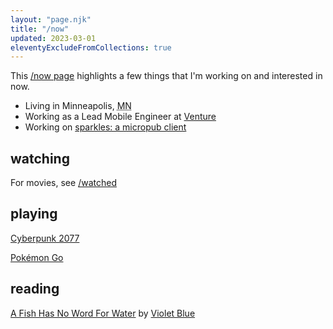 ```yaml
---
layout: "page.njk"
title: "/now"
updated: 2023-03-01
eleventyExcludeFromCollections: true
---
```


This <a href="https://nownownow.com" target="_blank">/now page</a> highlights a few things that I'm working on and interested in now.

- Living in <span class="p-locality">Minneapolis</span>, <abbr class="p-region" title="Minnesota">MN</abbr>
- Working as a Lead Mobile Engineer at <a href="https://venture.org" target="_blank">Venture</a>
- Working on [sparkles: a micropub client](https://sparkles.sploot.com)

## watching
For movies, see [/watched](/watched)

## playing
[Cyberpunk 2077](https://www.cyberpunk.net/us/en/)

[Pokémon Go](https://www.pokemon.com/us/app/pokemon-go/)

## reading
[A Fish Has No Word For Water](https://goodreads.com/book/show/74981212) by [Violet Blue](https://linktr.ee/viblue)
